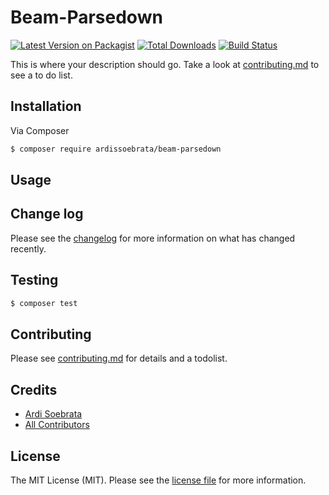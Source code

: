 # Beam-Parsedown

[![Latest Version on Packagist][ico-version]][link-packagist]
[![Total Downloads][ico-downloads]][link-downloads]
[![Build Status][ico-travis]][link-travis]

This is where your description should go. Take a look at [contributing.md](contributing.md) to see a to do list.

## Installation

Via Composer

``` bash
$ composer require ardissoebrata/beam-parsedown
```

## Usage

## Change log

Please see the [changelog](changelog.md) for more information on what has changed recently.

## Testing

``` bash
$ composer test
```

## Contributing

Please see [contributing.md](contributing.md) for details and a todolist.

## Credits

- [Ardi Soebrata][link-author]
- [All Contributors][link-contributors]

## License

The MIT License (MIT). Please see the [license file](license.md) for more information.

[ico-version]: https://img.shields.io/packagist/v/ardissoebrata/beam-parsedown.svg?style=flat-square
[ico-downloads]: https://img.shields.io/packagist/dt/ardissoebrata/beam-parsedown.svg?style=flat-square
[ico-travis]: https://img.shields.io/travis/ardissoebrata/beam-parsedown/master.svg?style=flat-square

[link-packagist]: https://packagist.org/packages/ardissoebrata/beam-parsedown
[link-downloads]: https://packagist.org/packages/ardissoebrata/beam-parsedown
[link-travis]: https://travis-ci.com/ardissoebrata/beam-parsedown
[link-author]: https://github.com/ardissoebrata
[link-contributors]: ../../contributors